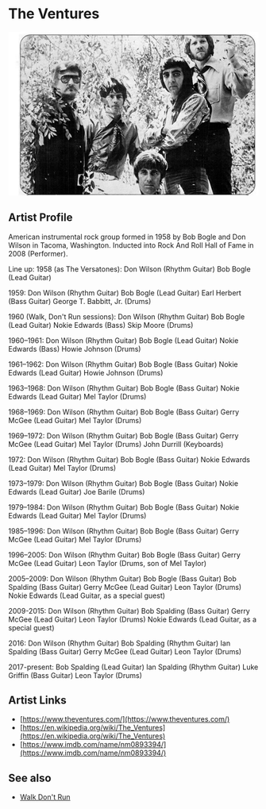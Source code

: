 # The Ventures

![](../../assets/artists/The_Ventures.png)

## Artist Profile

American instrumental rock group formed in 1958 by Bob Bogle and Don Wilson in Tacoma, Washington. Inducted into Rock And Roll Hall of Fame in 2008 (Performer).

Line up:
1958 (as The Versatones):
Don Wilson (Rhythm Guitar)
Bob Bogle (Lead Guitar)

1959:
Don Wilson (Rhythm Guitar)
Bob Bogle (Lead Guitar)
Earl Herbert (Bass Guitar)
George T. Babbitt, Jr. (Drums)

1960 (Walk, Don't Run sessions):
Don Wilson (Rhythm Guitar)
Bob Bogle (Lead Guitar)
Nokie Edwards (Bass)
Skip Moore (Drums)

1960–1961:
Don Wilson (Rhythm Guitar)
Bob Bogle (Lead Guitar)
Nokie Edwards (Bass)
Howie Johnson (Drums)

1961–1962:
Don Wilson (Rhythm Guitar)
Bob Bogle (Bass Guitar)
Nokie Edwards (Lead Guitar)
Howie Johnson (Drums)

1963–1968:
Don Wilson (Rhythm Guitar)
Bob Bogle (Bass Guitar)
Nokie Edwards (Lead Guitar)
Mel Taylor (Drums)

1968–1969:
Don Wilson (Rhythm Guitar)
Bob Bogle (Bass Guitar)
Gerry McGee (Lead Guitar)
Mel Taylor (Drums)

1969–1972: 
Don Wilson (Rhythm Guitar)
Bob Bogle (Bass Guitar)
Gerry McGee (Lead Guitar)
Mel Taylor (Drums)
John Durrill (Keyboards)

1972:
Don Wilson (Rhythm Guitar)
Bob Bogle (Bass Guitar)
Nokie Edwards (Lead Guitar)
Mel Taylor (Drums)

1973–1979:
Don Wilson (Rhythm Guitar)
Bob Bogle (Bass Guitar)
Nokie Edwards (Lead Guitar)
Joe Barile (Drums)

1979–1984:
Don Wilson (Rhythm Guitar)
Bob Bogle (Bass Guitar)
Nokie Edwards (Lead Guitar)
Mel Taylor (Drums)

1985–1996:
Don Wilson (Rhythm Guitar)
Bob Bogle (Bass Guitar)
Gerry McGee (Lead Guitar)
Mel Taylor (Drums)

1996–2005:
 Don Wilson (Rhythm Guitar)
Bob Bogle (Bass Guitar)
Gerry McGee (Lead Guitar)
Leon Taylor (Drums, son of Mel Taylor)

2005–2009:
Don Wilson (Rhythm Guitar)
Bob Bogle (Bass Guitar)
Bob Spalding (Bass Guitar)
Gerry McGee (Lead Guitar)
Leon Taylor (Drums)
Nokie Edwards (Lead Guitar, as a special guest)

2009-2015:
Don Wilson (Rhythm Guitar)
Bob Spalding (Bass Guitar)
Gerry McGee (Lead Guitar)
Leon Taylor (Drums)
Nokie Edwards (Lead Guitar, as a special guest)

2016:
Don Wilson (Rhythm Guitar)
Bob Spalding (Rhythm Guitar)
Ian Spalding (Bass Guitar)
Gerry McGee (Lead Guitar)
Leon Taylor (Drums)

2017-present:
Bob Spalding (Lead Guitar)
Ian Spalding (Rhythm Guitar)
Luke Griffin (Bass Guitar)
Leon Taylor (Drums)

## Artist Links

- [https://www.theventures.com/](https://www.theventures.com/)
- [https://en.wikipedia.org/wiki/The_Ventures](https://en.wikipedia.org/wiki/The_Ventures)
- [https://www.imdb.com/name/nm0893394/](https://www.imdb.com/name/nm0893394/)


## See also

- [Walk Don't Run](Walk_Dont_Run.md)
